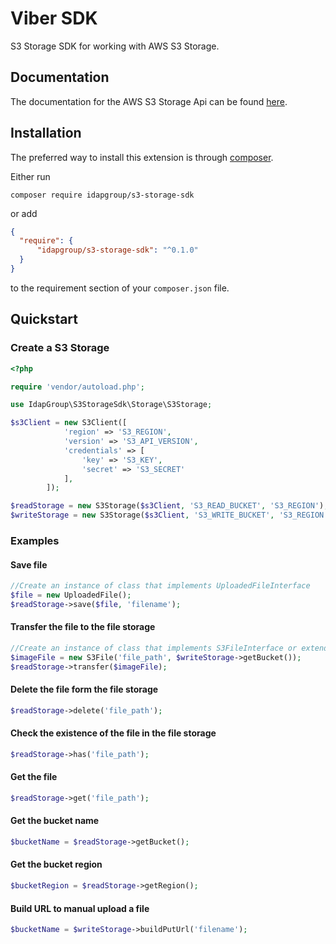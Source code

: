 # Viber SDK

S3 Storage SDK for working with AWS S3 Storage.

## Documentation

The documentation for the AWS S3 Storage Api can be found [here](https://aws.amazon.com/sdk-for-php/).

## Installation

The preferred way to install this extension is through [composer](http://getcomposer.org/download/).

Either run

```
composer require idapgroup/s3-storage-sdk
```

or add

```json
{
  "require": {
      "idapgroup/s3-storage-sdk": "^0.1.0"
  }
}
```

to the requirement section of your `composer.json` file.

## Quickstart

### Create a S3 Storage

```php
<?php

require 'vendor/autoload.php';

use IdapGroup\S3StorageSdk\Storage\S3Storage;

$s3Client = new S3Client([
            'region' => 'S3_REGION',
            'version' => 'S3_API_VERSION',
            'credentials' => [
                'key' => 'S3_KEY',
                'secret' => 'S3_SECRET'
            ],
        ]);

$readStorage = new S3Storage($s3Client, 'S3_READ_BUCKET', 'S3_REGION');
$writeStorage = new S3Storage($s3Client, 'S3_WRITE_BUCKET', 'S3_REGION');
```

### Examples

#### Save file

```php
//Create an instance of class that implements UploadedFileInterface
$file = new UploadedFile();
$readStorage->save($file, 'filename');
```

#### Transfer the file to the file storage

```php
//Create an instance of class that implements S3FileInterface or extends S3File
$imageFile = new S3File('file_path', $writeStorage->getBucket());
$readStorage->transfer($imageFile);
```

#### Delete the file form the file storage

```php
$readStorage->delete('file_path');
```

#### Check the existence of the file in the file storage

```php
$readStorage->has('file_path');
```

#### Get the file

```php
$readStorage->get('file_path');
```

#### Get the bucket name

```php
$bucketName = $readStorage->getBucket();
```

#### Get the bucket region

```php
$bucketRegion = $readStorage->getRegion();
```

#### Build URL to manual upload a file

```php
$bucketName = $writeStorage->buildPutUrl('filename');
```
